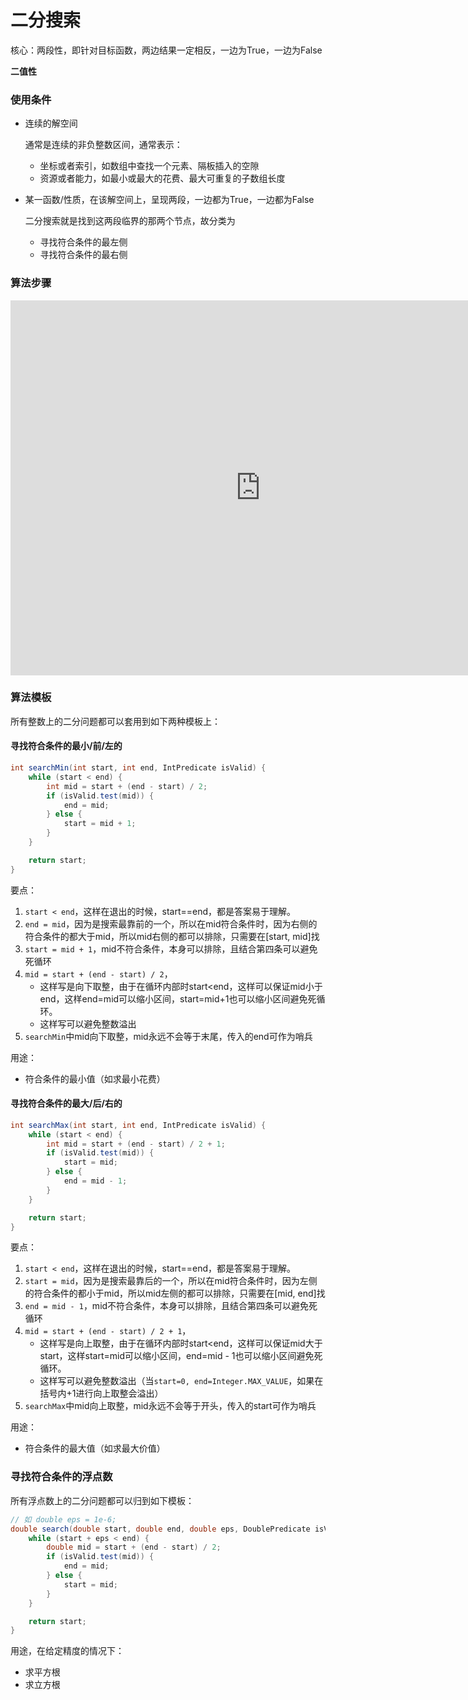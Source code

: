 # 二分搜索

核心：两段性，即针对目标函数，两边结果一定相反，一边为True，一边为False

**二值性**

### 使用条件

- 连续的解空间

  通常是连续的非负整数区间，通常表示：

  - 坐标或者索引，如数组中查找一个元素、隔板插入的空隙
  - 资源或者能力，如最小或最大的花费、最大可重复的子数组长度

- 某一函数/性质，在该解空间上，呈现两段，一边都为True，一边都为False

  二分搜索就是找到这两段临界的那两个节点，故分类为

  - 寻找符合条件的最左侧
  - 寻找符合条件的最右侧

### 算法步骤

<iframe width="800" height="600" frameborder="0" src="https://pythontutor.com/iframe-embed.html#code=import%20java.util.function.IntPredicate%3B%0A%0Apublic%20class%20BinarySearch%20%7B%0A%20%20%20%20public%20static%20int%20searchFirst%28int%20start,%20int%20end,%20IntPredicate%20isValid%29%20%7B%0A%20%20%20%20%20%20%20%20while%20%28start%20%3C%20end%29%20%7B%0A%20%20%20%20%20%20%20%20%20%20%20%20int%20mid%20%3D%20start%20%2B%20%28end%20-%20start%29%20/%202%3B%0A%20%20%20%20%20%20%20%20%20%20%20%20if%20%28isValid.test%28mid%29%29%20%7B%0A%20%20%20%20%20%20%20%20%20%20%20%20%20%20%20%20end%20%3D%20mid%3B%0A%20%20%20%20%20%20%20%20%20%20%20%20%7D%20else%20%7B%0A%20%20%20%20%20%20%20%20%20%20%20%20%20%20%20%20start%20%3D%20mid%20%2B%201%3B%0A%20%20%20%20%20%20%20%20%20%20%20%20%7D%0A%20%20%20%20%20%20%20%20%7D%0A%20%20%20%20%0A%20%20%20%20%20%20%20%20return%20start%3B%0A%20%20%20%20%7D%0A%20%20%20%20%0A%20%20%20%20public%20static%20void%20main%28String%5B%5D%20args%29%20%7B%0A%20%20%20%20%20%20%20%20int%5B%5D%20nums%20%3D%20new%20int%5B%5D%7B1,%202,%203,%203,%203,%204,%205%7D%3B%0A%20%20%20%20%20%20%20%20searchFirst%280,%20nums.length%20-%201,%20%28mid%29%20-%3E%20nums%5Bmid%5D%20%3E%3D%203%29%3B%0A%20%20%20%20%7D%0A%7D&codeDivHeight=400&codeDivWidth=350&cumulative=false&curInstr=35&heapPrimitives=nevernest&origin=opt-frontend.js&py=java&rawInputLstJSON=%5B%5D&textReferences=false"> </iframe>

### 算法模板

所有整数上的二分问题都可以套用到如下两种模板上：

#### 寻找符合条件的最小/前/左的

```java
int searchMin(int start, int end, IntPredicate isValid) {
    while (start < end) {
        int mid = start + (end - start) / 2;
        if (isValid.test(mid)) {
            end = mid;
        } else {
            start = mid + 1;
        }
    }

    return start;
}
```

要点：

1. `start < end`，这样在退出的时候，start==end，都是答案易于理解。
2. `end = mid`，因为是搜索最靠前的一个，所以在mid符合条件时，因为右侧的符合条件的都大于mid，所以mid右侧的都可以排除，只需要在[start, mid]找
3. `start = mid + 1`，mid不符合条件，本身可以排除，且结合第四条可以避免死循环
4. `mid = start + (end - start) / 2`，
   - 这样写是向下取整，由于在循环内部时start<end，这样可以保证mid小于end，这样end=mid可以缩小区间，start=mid+1也可以缩小区间避免死循环。
   - 这样写可以避免整数溢出
5. `searchMin`中mid向下取整，mid永远不会等于末尾，传入的end可作为哨兵

用途：

- 符合条件的最小值（如求最小花费）

#### 寻找符合条件的最大/后/右的

```java
int searchMax(int start, int end, IntPredicate isValid) {
    while (start < end) {
        int mid = start + (end - start) / 2 + 1;
        if (isValid.test(mid)) {
            start = mid;
        } else {
            end = mid - 1;
        }
    }

    return start;
}
```

要点：

1. `start < end`，这样在退出的时候，start==end，都是答案易于理解。
2. `start = mid`，因为是搜索最靠后的一个，所以在mid符合条件时，因为左侧的符合条件的都小于mid，所以mid左侧的都可以排除，只需要在[mid, end]找
3. `end = mid - 1`，mid不符合条件，本身可以排除，且结合第四条可以避免死循环
4. `mid = start + (end - start) / 2 + 1`，
   - 这样写是向上取整，由于在循环内部时start<end，这样可以保证mid大于start，这样start=mid可以缩小区间，end=mid - 1也可以缩小区间避免死循环。
   - 这样写可以避免整数溢出（当`start=0, end=Integer.MAX_VALUE`，如果在括号内+1进行向上取整会溢出）
5. `searchMax`中mid向上取整，mid永远不会等于开头，传入的start可作为哨兵

用途：

- 符合条件的最大值（如求最大价值）

### 寻找符合条件的浮点数

所有浮点数上的二分问题都可以归到如下模板：

```java
// 如 double eps = 1e-6;
double search(double start, double end, double eps, DoublePredicate isValid) {
    while (start + eps < end) {
        double mid = start + (end - start) / 2;
        if (isValid.test(mid)) {
            end = mid;
        } else {
            start = mid;
        }
    }

    return start;
}
```

用途，在给定精度的情况下：

- 求平方根
- 求立方根

